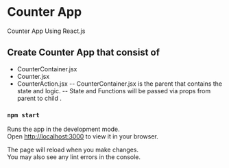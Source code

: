 #  Counter App

Counter App Using React.js

## Create Counter App that consist of 

- CounterContainer.jsx
- Counter.jsx 
- CounterAction.jsx
-- CounterContainer.jsx is the parent that contains the state and logic. 
-- State and Functions will be passed via props from parent to child .

### `npm start`

Runs the app in the development mode.\
Open [http://localhost:3000](http://localhost:3000) to view it in your browser.

The page will reload when you make changes.\
You may also see any lint errors in the console.
